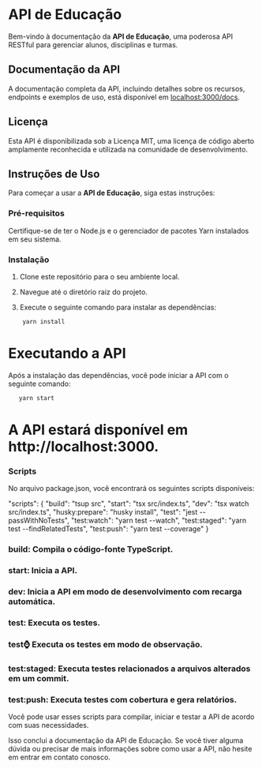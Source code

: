 # API de Educação

Bem-vindo à documentação da **API de Educação**, uma poderosa API RESTful para gerenciar alunos, disciplinas e turmas.

## Documentação da API

A documentação completa da API, incluindo detalhes sobre os recursos, endpoints e exemplos de uso, está disponível em [localhost:3000/docs](http://localhost:3000/docs).

## Licença

Esta API é disponibilizada sob a Licença MIT, uma licença de código aberto amplamente reconhecida e utilizada na comunidade de desenvolvimento.

## Instruções de Uso

Para começar a usar a **API de Educação**, siga estas instruções:

### Pré-requisitos

Certifique-se de ter o Node.js e o gerenciador de pacotes Yarn instalados em seu sistema.

### Instalação

1. Clone este repositório para o seu ambiente local.

2. Navegue até o diretório raiz do projeto.

3. Execute o seguinte comando para instalar as dependências:

```bash
    yarn install
```

# Executando a API

Após a instalação das dependências, você pode iniciar a API com o seguinte comando:

```bash
   yarn start
```

# A API estará disponível em http://localhost:3000.

### Scripts

No arquivo package.json, você encontrará os seguintes scripts disponíveis:

"scripts": {
"build": "tsup src",
"start": "tsx src/index.ts",
"dev": "tsx watch src/index.ts",
"husky:prepare": "husky install",
"test": "jest --passWithNoTests",
"test:watch": "yarn test --watch",
"test:staged": "yarn test --findRelatedTests",
"test:push": "yarn test --coverage"
}

### build: Compila o código-fonte TypeScript.

### start: Inicia a API.

### dev: Inicia a API em modo de desenvolvimento com recarga automática.

### test: Executa os testes.

### test:watch: Executa os testes em modo de observação.

### test:staged: Executa testes relacionados a arquivos alterados em um commit.

### test:push: Executa testes com cobertura e gera relatórios.

Você pode usar esses scripts para compilar, iniciar e testar a API de acordo com suas necessidades.

Isso conclui a documentação da API de Educação. Se você tiver alguma dúvida ou precisar de mais informações sobre como usar a API, não hesite em entrar em contato conosco.
